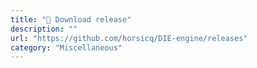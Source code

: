 ```yaml
---
title: "💎 Download release"
description: ""
url: "https://github.com/horsicq/DIE-engine/releases"
category: "Miscellaneous"
---
```

